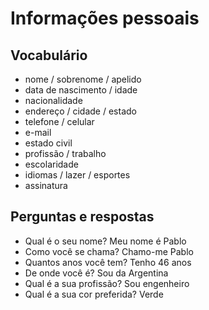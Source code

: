 # Informações pessoais

## Vocabulário

* nome / sobrenome / apelido
* data de nascimento / idade
* nacionalidade
* endereço / cidade / estado
* telefone / celular
* e-mail
* estado civil
* profissão / trabalho
* escolaridade
* idiomas / lazer / esportes
* assinatura

## Perguntas e respostas

* Qual é o seu nome? Meu nome é Pablo
* Como você se chama? Chamo-me Pablo
* Quantos anos você tem? Tenho 46 anos
* De onde você é? Sou da Argentina
* Qual é a sua profissão? Sou engenheiro
* Qual é a sua cor preferida? Verde
